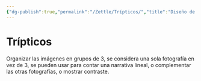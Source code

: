 ```yaml
---
{"dg-publish":true,"permalink":"/Zettle/Trípticos/","title":"Diseño de triadas","tags":["Idea"],"created":"2023-04-24T16:39:50.108-05:00","updated":"2023-09-01T19:28:12.688-05:00"}
---
```



# Trípticos

Organizar las imágenes en grupos de 3, se considera una sola fotografía en vez de 3, se pueden usar para contar una narrativa lineal, o complementar las otras fotografías, o mostrar contraste.